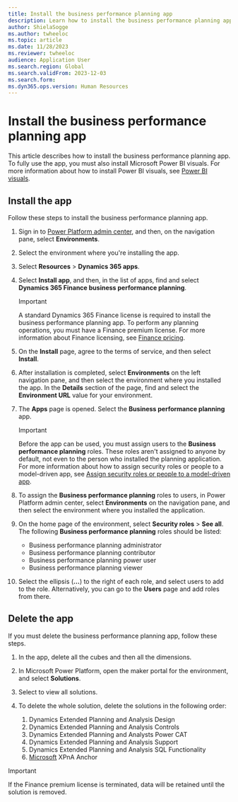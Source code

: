 ```yaml
---
title: Install the business performance planning app
description: Learn how to install the business performance planning app in Microsoft Dynamics 365 Finance, including a process on deleting the app as well.
author: ShielaSogge
ms.author: twheeloc
ms.topic: article
ms.date: 11/28/2023
ms.reviewer: twheeloc
audience: Application User
ms.search.region: Global
ms.search.validFrom: 2023-12-03
ms.search.form: 
ms.dyn365.ops.version: Human Resources
---
```


# Install the business performance planning app

This article describes how to install the business performance planning app. To fully use the app, you must also install Microsoft Power BI visuals. For more information about how to install Power BI visuals, see [Power BI visuals](/power-bi/developer/visuals/).

## Install the app

Follow these steps to install the business performance planning app.

1. Sign in to [Power Platform admin center](https://admin.powerplatform.microsoft.com/), and then, on the navigation pane, select **Environments**.
1. Select the environment where you're installing the app.
1. Select **Resources** \> **Dynamics 365 apps**.
1. Select **Install app**, and then, in the list of apps, find and select **Dynamics 365 Finance business performance planning**.

    > [!IMPORTANT]
    > A standard Dynamics 365 Finance license is required to install the business performance planning app. To perform any planning operations, you must have a Finance premium license. For more information about Finance licensing, see [Finance pricing](https://dynamics.microsoft.com/finance/pricing/).

1. On the **Install** page, agree to the terms of service, and then select **Install**.
1. After installation is completed, select **Environments** on the left navigation pane, and then select the environment where you installed the app. In the **Details** section of the page, find and select the **Environment URL** value for your environment.
1. The **Apps** page is opened. Select the **Business performance planning** app.

    > [!IMPORTANT]
    > Before the app can be used, you must assign users to the **Business performance planning** roles. These roles aren't assigned to anyone by default, not even to the person who installed the planning application. For more information about how to assign security roles or people to a model-driven app, see [Assign security roles or people to a model-driven app](/power-apps/maker/model-driven-apps/share-model-driven-app#assign-security-roles-or-people-to-a-model-driven-app).

1. To assign the **Business performance planning** roles to users, in Power Platform admin center, select **Environments** on the navigation pane, and then select the environment where you installed the application.
1. On the home page of the environment, select **Security roles** \> **See all**. The following **Business performance planning** roles should be listed:

    - Business performance planning administrator
    - Business performance planning contributor
    - Business performance planning power user
    - Business performance planning viewer

1. Select the ellipsis (**&hellip;**) to the right of each role, and select users to add to the role. Alternatively, you can go to the **Users** page and add roles from there.

## Delete the app

If you must delete the business performance planning app, follow these steps.

1. In the app, delete all the cubes and then all the dimensions.
1. In Microsoft Power Platform, open the maker portal for the environment, and select **Solutions**.
1. Select to view all solutions.
1. To delete the whole solution, delete the solutions in the following order:

    1. Dynamics Extended Planning and Analysis Design
    1. Dynamics Extended Planning and Analysis Controls
    1. Dynamics Extended Planning and Analysts Power CAT
    1. Dynamics Extended Planning and Analysis Support
    1. Dynamics Extended Planning and Analysis SQL Functionality
    1. [Microsoft](https://make.preprod.powerapps.com/environments/072ff55f-8d3a-e292-b124-88c671ed04f1/solutions/b392f266-1d4b-4149-8b57-22d811e1741f) XPnA Anchor

> [!IMPORTANT]
> If the Finance premium license is terminated, data will be retained until the solution is removed.
